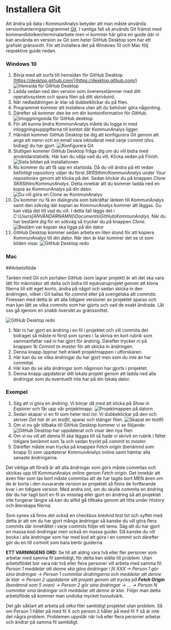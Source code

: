 # Installera Git

Att ändra på data i KommunAnalys betyder att man måste använda versionhanteringsprogrammet [Git](https://sv.wikipedia.org/wiki/Git_(datorprogram)). I vanliga fall så används Git främst med kommandotolken/terminalarbete men vi kommer här göra en guide där ni kan använda en version av Git som heter GitHub Desktop som har ett grafiskt gränssnitt. För att installera det på Windows 10 och Mac följ respektive guide nedan.

### Windows 10

1. Börja med att surfa till hemsidan för GitHub Desktop [https://desktop.github.com/](https://desktop.github.com/) ![Hemsida för GitHub Desktop](/pictures/InstallingGit/Windows_1_GitHubDesktop.png)
2. Ladda sedan ned den version som överensstämmer med ditt operativsystem och spara filen på ditt skrivbord.
3. När nedladdningen är klar så dubbelklickar du på filen.
4. Programmet kommer att installera utan att du behöver göra någonting.
5. Därefter så kommer den be om din kontoinformation för GitHub. ![Inloggningssida för GitHub desktop](/pictures/InstallingGit/Windows_2_GitHubDesktopInlogg.png)
6. För att kunna ändra KommunAnalys måste du logga in med inloggningsuppgifterna till kontot där KommunAnalys ligger.
7. Härnäst kommer GitHub Desktop be dig att konfigurera Git genom att ange ett namn och en email vara inkluderat med varje commit (dvs. bidrag) du har gjort. ![Konfigurera Git](/pictures/InstallingGit/Windows_3_GitHubConfigure.png)
8. Slutligen kommer GitHub Desktop fråga dig om du vill bidra med användarstatistik. Här kan du välja vad du vill. Klicka sedan på *Finish*. ![Sista bilden på installationen](/pictures/InstallingGit/Windows_4_GitHubFinish.png)
9. Nu kommer du att få upp en startsida. Då du vill ändra på ett redan befintligt repository väljer du först *SKRSthlm/KommunAnalys* under *Your repositories* genom att klicka på det. Sedan klickar du på knappen *Clone SKRSthlm/KommunAnalys*. Detta innebär att du kommer ladda ned en kopia av KommunAnalys på din dator. ![Du vill göra en Clone av KommunAnalys](/pictures/InstallingGit/Windows_5_GitHubDesktopClone.png)
10. Du kommer nu få en dialogruta som bekräftar länken till KommunAnalys samt den sökväg där kopian av KommunAnalys kommer att läggas. Du kan välja det till vad du vill. I detta fall läggs det i *C:\Users\[ANVÄNDARNAMN]\Documents\GitHub\KommunAnalys*. När du har bestämt dig för en sökväg så trycker du på knappen *Clone*. ![Bestäm var kopian ska ligga på din dator](/pictures/InstallingGit/Windows_6_GitHubDesktopClone2.png)
11. GitHub Desktop kommer sedan arbeta en liten stund för att kopiera KommunAnalys till din dator. När den är klar kommer det se ut som bilden visar. ![GitHub Desktop redo](/pictures/InstallingGit/Windows_7_GitHubDesktopStart.png)

### Mac

##Arbetsflöde

Tanken med Git och portalen GitHub (som lagrar projekt) är att det ska vara lätt för människor att delta och bidra till mjukvaruprojekt genom att klona filerna till sitt eget konto, ändra på något och sedan skicka in den ändringen, vilket i Git kallas för *commit* eller på svengelska att *commita*. Finessen med detta är att alla tidigare versioner av projektet sparas och man kan lätt se vilka commits som har gjorts och vad de exakt ändrade. Låt oss gå igenom en snabb översikt av gränssnittet.

![GitHub Desktop redo](/pictures/InstallingGit/Windows_8_GitHubDesktopInterface.png)

1. När ni har gjort en ändring i en fil i projektet och vill commita det bidraget så måste ni först som synes i 1a skriva en kort rubrik som sammanfattar vad ni har gjort för ändring. Därefter trycker ni på knappen 1b *Commit to master* för att skicka in ändringen.
2. Denna knapp öppnar helt enkelt projektmappen i utforskaren.
3. Här kan du se vilka ändringar du har gjort men som du inte än har commitat.
4. Här kan du se alla ändringar som någonsin har gjorts i projektet.
5. Denna knapp uppdaterar ditt lokala projekt genom att ladda ned alla ändringar som du eventuellt inte har på din lokala dator.

### Exempel

1. Säg att vi göra en ändring. Vi börjar då med att klicka på *Show in Explorer* och får upp vår projektmapp. ![Projektmappen på datorn](/pictures/InstallingGit/Windows_9_GitHubDesktopExempelFolder.png)
2. Sedan skapar vi en fil som heter *test.txt*. Vi dubbeklickar på den och skriver *Det här är en testfil*, sparar och stänger filen. ![Skapat en testfil](/pictures/InstallingGit/Windows_10_GitHubDesktopExempelFile.png)
3. Om vi nu går tillbaka till GitHub Desktop kommer vi se följande: ![GitHub Desktop har uppdaterat och visar den nya filen](/pictures/InstallingGit/Windows_11_GitHubDesktopTestFile.png)
4. Om vi nu vill att denna fil ska läggas till så hade vi skrivit en rubrik i fältet tidigare benämnt som 1a och sedan tryckt på *commit to master*.
5. Därefter måste man trycka på knappen *Fetch origin* (benämnd som knapp 5) som uppdaterar KommunAnalys online samt hämtar alla senaste ändringarna.

Det viktiga att förstå är att alla ändringar som görs måste commitas och skickas upp till KommunAnalys online genom *Fetch origin*. Det innebär att även filer som tas bort måste commitas att de har tagits bort MEN även om de är borta i den nuvarande version av projektet så finns de fortfarande kvar i en tidigare version. Med andra ord, om du skulle commita en ändring där du har tagit bort en fil av misstag eller gjort en ändring så att projektet inte fungerar längre så kan du alltid gå tillbaka genom att titta under *History* och återskapa filerna.

Som synes så finns det också en checkbox bredvid *test.txt* och syftet med detta är att om du har gjort många ändringar så kanske du vill göra flera commits där innehållet i varje commits följer ett tema. Säg att du har gjort en massa kod-ändringar men också en massa guider. Då kanske du vill bocka i alla ändringar som har med kod att göra i en commit och därefter gör du en till commit som bara berör guiderna.

**ETT VARNINGENS ORD:** Se till att aldrig vara två eller fler personer som arbetar med samma fil samtidigt, för detta kan ställa till problem. Utan arbetsflödet bör vara när två eller flera personer vill arbeta med samma fil: *Person 1 meddelar att denne ska göra ändringar i fil XXX -> Person 1 gör sina ändringar -> Person 1 commitar ändringarna och meddelar att denne är klar -> Person 2 uppdaterar sitt projekt genom att trycka på **Fetch Origin** (benämnd som 5 ovan) -> Person 2 gör sina ändringar -> ... -> Person N commitar sina ändringar och meddelar att denne är klar*. Följer man detta arbetsflöde så kommer man undvika mycket huvudvärk.

Det går såklart att arbeta på *olika* filer samtidigt projektet utan problem. Så om Person 1 håller på med fil X och person 2 håller på med fil Y så är inte det några problem. Problemen uppstår när två eller flera personer arbetar och ändrar på samma fil samtidigt.